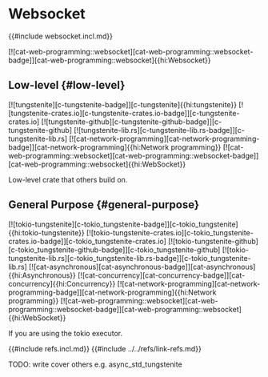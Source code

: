 # Websocket

{{#include websocket.incl.md}}

[![cat-web-programming::websocket][cat-web-programming::websocket-badge]][cat-web-programming::websocket]{{hi:Websocket}}

## Low-level {#low-level}

[![tungstenite][c-tungstenite-badge]][c-tungstenite]{{hi:tungstenite}}
[![tungstenite-crates.io][c-tungstenite-crates.io-badge]][c-tungstenite-crates.io]
[![tungstenite-github][c-tungstenite-github-badge]][c-tungstenite-github]
[![tungstenite-lib.rs][c-tungstenite-lib.rs-badge]][c-tungstenite-lib.rs]
[![cat-network-programming][cat-network-programming-badge]][cat-network-programming]{{hi:Network programming}}
[![cat-web-programming::websocket][cat-web-programming::websocket-badge]][cat-web-programming::websocket]{{hi:WebSocket}}

Low-level crate that others build on.

## General Purpose {#general-purpose}

[![tokio-tungstenite][c-tokio_tungstenite-badge]][c-tokio_tungstenite]{{hi:tokio-tungstenite}}
[![tokio-tungstenite-crates.io][c-tokio_tungstenite-crates.io-badge]][c-tokio_tungstenite-crates.io]
[![tokio-tungstenite-github][c-tokio_tungstenite-github-badge]][c-tokio_tungstenite-github]
[![tokio-tungstenite-lib.rs][c-tokio_tungstenite-lib.rs-badge]][c-tokio_tungstenite-lib.rs]
[![cat-asynchronous][cat-asynchronous-badge]][cat-asynchronous]{{hi:Asynchronous}}
[![cat-concurrency][cat-concurrency-badge]][cat-concurrency]{{hi:Concurrency}}
[![cat-network-programming][cat-network-programming-badge]][cat-network-programming]{{hi:Network programming}}
[![cat-web-programming::websocket][cat-web-programming::websocket-badge]][cat-web-programming::websocket]{{hi:WebSocket}}

If you are using the tokio executor.

{{#include refs.incl.md}}
{{#include ../../refs/link-refs.md}}

<div class="hidden">
TODO: write
cover others e.g. async_std_tungstenite
</div>
